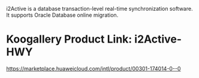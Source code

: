 i2Active is a database transaction-level real-time synchronization software. It supports Oracle Database online migration.

# Koogallery Product Link: i2Active-HWY

https://marketplace.huaweicloud.com/intl/product/00301-174014-0--0

